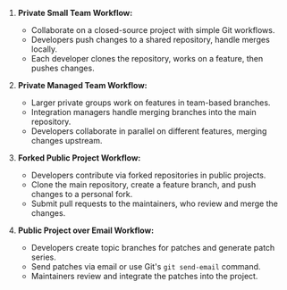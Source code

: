 
1. **Private Small Team Workflow:**
   - Collaborate on a closed-source project with simple Git workflows.
   - Developers push changes to a shared repository, handle merges locally.
   - Each developer clones the repository, works on a feature, then pushes changes.

2. **Private Managed Team Workflow:**
   - Larger private groups work on features in team-based branches.
   - Integration managers handle merging branches into the main repository.
   - Developers collaborate in parallel on different features, merging changes upstream.

3. **Forked Public Project Workflow:**
   - Developers contribute via forked repositories in public projects.
   - Clone the main repository, create a feature branch, and push changes to a personal fork.
   - Submit pull requests to the maintainers, who review and merge the changes.

4. **Public Project over Email Workflow:**
   - Developers create topic branches for patches and generate patch series.
   - Send patches via email or use Git's `git send-email` command.
   - Maintainers review and integrate the patches into the project.